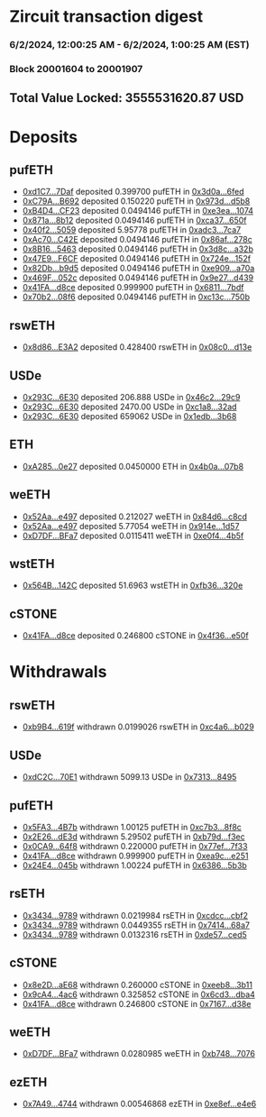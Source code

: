 # Zircuit transaction digest
### 6/2/2024, 12:00:25 AM - 6/2/2024, 1:00:25 AM (EST)
### Block 20001604 to 20001907

## Total Value Locked: 3555531620.87 USD

# Deposits
## pufETH
- [0xd1C7...7Daf](https://etherscan.io/address/0xd1C7c163963C3c63f1f48dfa79a20300f2217Daf) deposited 0.399700 pufETH in [0x3d0a...6fed](https://etherscan.io/tx/0xd1C7c163963C3c63f1f48dfa79a20300f2217Daf)
- [0xC79A...B692](https://etherscan.io/address/0xC79A60a5832F96ad85A96A97b2CcBf512F97B692) deposited 0.150220 pufETH in [0x973d...d5b8](https://etherscan.io/tx/0xC79A60a5832F96ad85A96A97b2CcBf512F97B692)
- [0xB4D4...CF23](https://etherscan.io/address/0xB4D4521e25546F16F35B8E0C19Ca13c706c0CF23) deposited 0.0494146 pufETH in [0xe3ea...1074](https://etherscan.io/tx/0xB4D4521e25546F16F35B8E0C19Ca13c706c0CF23)
- [0x871a...8b12](https://etherscan.io/address/0x871ae488323675698935D27C82e6Adc1b8BB8b12) deposited 0.0494146 pufETH in [0xca37...650f](https://etherscan.io/tx/0x871ae488323675698935D27C82e6Adc1b8BB8b12)
- [0x40f2...5059](https://etherscan.io/address/0x40f244c38a5fBe5865112CfE274219D32f2a5059) deposited 5.95778 pufETH in [0xadc3...7ca7](https://etherscan.io/tx/0x40f244c38a5fBe5865112CfE274219D32f2a5059)
- [0xAc70...C42E](https://etherscan.io/address/0xAc70E74209D1124fCb32E9c803F3EACB150DC42E) deposited 0.0494146 pufETH in [0x86af...278c](https://etherscan.io/tx/0xAc70E74209D1124fCb32E9c803F3EACB150DC42E)
- [0x8B16...5463](https://etherscan.io/address/0x8B161bbABb5209235bD58a497891bec1D0925463) deposited 0.0494146 pufETH in [0x3d8c...a32b](https://etherscan.io/tx/0x8B161bbABb5209235bD58a497891bec1D0925463)
- [0x47E9...F6CF](https://etherscan.io/address/0x47E989f87D4088bDaF991F1CEAA54389EAcaF6CF) deposited 0.0494146 pufETH in [0x724e...152f](https://etherscan.io/tx/0x47E989f87D4088bDaF991F1CEAA54389EAcaF6CF)
- [0x82Db...b9d5](https://etherscan.io/address/0x82Db16E37e0cFa3F5b2200a4019CdD632Bb8b9d5) deposited 0.0494146 pufETH in [0xe909...a70a](https://etherscan.io/tx/0x82Db16E37e0cFa3F5b2200a4019CdD632Bb8b9d5)
- [0x469F...052c](https://etherscan.io/address/0x469F87406FfeC8478C07AD52D76010943539052c) deposited 0.0494146 pufETH in [0x9e27...d439](https://etherscan.io/tx/0x469F87406FfeC8478C07AD52D76010943539052c)
- [0x41FA...d8ce](https://etherscan.io/address/0x41FAa6d2d639239cA5751Dd723c7283018D9d8ce) deposited 0.999900 pufETH in [0x6811...7bdf](https://etherscan.io/tx/0x41FAa6d2d639239cA5751Dd723c7283018D9d8ce)
- [0x70b2...08f6](https://etherscan.io/address/0x70b26415E04C63bAD9282868BD4e38C5712308f6) deposited 0.0494146 pufETH in [0xc13c...750b](https://etherscan.io/tx/0x70b26415E04C63bAD9282868BD4e38C5712308f6)
## rswETH
- [0x8d86...E3A2](https://etherscan.io/address/0x8d86B425115C404BFEBd1089bb3AF3C0caa3E3A2) deposited 0.428400 rswETH in [0x08c0...d13e](https://etherscan.io/tx/0x8d86B425115C404BFEBd1089bb3AF3C0caa3E3A2)
## USDe
- [0x293C...6E30](https://etherscan.io/address/0x293C6937D8D82e05B01335F7B33FBA0c8e256E30) deposited 206.888 USDe in [0x46c2...29c9](https://etherscan.io/tx/0x293C6937D8D82e05B01335F7B33FBA0c8e256E30)
- [0x293C...6E30](https://etherscan.io/address/0x293C6937D8D82e05B01335F7B33FBA0c8e256E30) deposited 2470.00 USDe in [0xc1a8...32ad](https://etherscan.io/tx/0x293C6937D8D82e05B01335F7B33FBA0c8e256E30)
- [0x293C...6E30](https://etherscan.io/address/0x293C6937D8D82e05B01335F7B33FBA0c8e256E30) deposited 659062 USDe in [0x1edb...3b68](https://etherscan.io/tx/0x293C6937D8D82e05B01335F7B33FBA0c8e256E30)
## ETH
- [0xA285...0e27](https://etherscan.io/address/0xA285859D16325B9923Ec75f04f07aB251E090e27) deposited 0.0450000 ETH in [0x4b0a...07b8](https://etherscan.io/tx/0xA285859D16325B9923Ec75f04f07aB251E090e27)
## weETH
- [0x52Aa...e497](https://etherscan.io/address/0x52Aa899454998Be5b000Ad077a46Bbe360F4e497) deposited 0.212027 weETH in [0x84d6...c8cd](https://etherscan.io/tx/0x52Aa899454998Be5b000Ad077a46Bbe360F4e497)
- [0x52Aa...e497](https://etherscan.io/address/0x52Aa899454998Be5b000Ad077a46Bbe360F4e497) deposited 5.77054 weETH in [0x914e...1d57](https://etherscan.io/tx/0x52Aa899454998Be5b000Ad077a46Bbe360F4e497)
- [0xD7DF...BFa7](https://etherscan.io/address/0xD7DF7E085214743530afF339aFC420c7c720BFa7) deposited 0.0115411 weETH in [0xe0f4...4b5f](https://etherscan.io/tx/0xD7DF7E085214743530afF339aFC420c7c720BFa7)
## wstETH
- [0x564B...142C](https://etherscan.io/address/0x564B31Fe75510a1ADB311AeCE4FAa63346Ed142C) deposited 51.6963 wstETH in [0xfb36...320e](https://etherscan.io/tx/0x564B31Fe75510a1ADB311AeCE4FAa63346Ed142C)
## cSTONE
- [0x41FA...d8ce](https://etherscan.io/address/0x41FAa6d2d639239cA5751Dd723c7283018D9d8ce) deposited 0.246800 cSTONE in [0x4f36...e50f](https://etherscan.io/tx/0x41FAa6d2d639239cA5751Dd723c7283018D9d8ce)
# Withdrawals
## rswETH
- [0xb9B4...619f](https://etherscan.io/address/0xb9B47D8145a52444cB5Be017Ab939f2E2b4D619f) withdrawn 0.0199026 rswETH in [0xc4a6...b029](https://etherscan.io/tx/0xb9B47D8145a52444cB5Be017Ab939f2E2b4D619f)
## USDe
- [0xdC2C...70E1](https://etherscan.io/address/0xdC2CAbf5e475E396239e2fAD0193aaAe7cED70E1) withdrawn 5099.13 USDe in [0x7313...8495](https://etherscan.io/tx/0xdC2CAbf5e475E396239e2fAD0193aaAe7cED70E1)
## pufETH
- [0x5FA3...4B7b](https://etherscan.io/address/0x5FA3B5AE1AFDb52623a3B8a207bd4c9617C44B7b) withdrawn 1.00125 pufETH in [0xc7b3...8f8c](https://etherscan.io/tx/0x5FA3B5AE1AFDb52623a3B8a207bd4c9617C44B7b)
- [0x2E26...dE3d](https://etherscan.io/address/0x2E26fbfd06f0C691Ce8F2e399fC920cD804CdE3d) withdrawn 5.29502 pufETH in [0xb79d...f3ec](https://etherscan.io/tx/0x2E26fbfd06f0C691Ce8F2e399fC920cD804CdE3d)
- [0x0CA9...64f8](https://etherscan.io/address/0x0CA94884fc6D3790B1598a89ecBE9aF2542964f8) withdrawn 0.220000 pufETH in [0x77ef...7f33](https://etherscan.io/tx/0x0CA94884fc6D3790B1598a89ecBE9aF2542964f8)
- [0x41FA...d8ce](https://etherscan.io/address/0x41FAa6d2d639239cA5751Dd723c7283018D9d8ce) withdrawn 0.999900 pufETH in [0xea9c...e251](https://etherscan.io/tx/0x41FAa6d2d639239cA5751Dd723c7283018D9d8ce)
- [0x24E4...045b](https://etherscan.io/address/0x24E4e67b409c95dBf5B854d1f5e23c5b71aF045b) withdrawn 1.00224 pufETH in [0x6386...5b3b](https://etherscan.io/tx/0x24E4e67b409c95dBf5B854d1f5e23c5b71aF045b)
## rsETH
- [0x3434...9789](https://etherscan.io/address/0x34349c5569e7B846c3558961552D2202760A9789) withdrawn 0.0219984 rsETH in [0xcdcc...cbf2](https://etherscan.io/tx/0x34349c5569e7B846c3558961552D2202760A9789)
- [0x3434...9789](https://etherscan.io/address/0x34349c5569e7B846c3558961552D2202760A9789) withdrawn 0.0449355 rsETH in [0x7414...68a7](https://etherscan.io/tx/0x34349c5569e7B846c3558961552D2202760A9789)
- [0x3434...9789](https://etherscan.io/address/0x34349c5569e7B846c3558961552D2202760A9789) withdrawn 0.0132316 rsETH in [0xde57...ced5](https://etherscan.io/tx/0x34349c5569e7B846c3558961552D2202760A9789)
## cSTONE
- [0x8e2D...aE68](https://etherscan.io/address/0x8e2D5B63493166Cfe8a0f4CAbf141537c1C0aE68) withdrawn 0.260000 cSTONE in [0xeeb8...3b11](https://etherscan.io/tx/0x8e2D5B63493166Cfe8a0f4CAbf141537c1C0aE68)
- [0x9cA4...4ac6](https://etherscan.io/address/0x9cA48E28ed4e82CDBc3Ba40E259EB9920c714ac6) withdrawn 0.325852 cSTONE in [0x6cd3...dba4](https://etherscan.io/tx/0x9cA48E28ed4e82CDBc3Ba40E259EB9920c714ac6)
- [0x41FA...d8ce](https://etherscan.io/address/0x41FAa6d2d639239cA5751Dd723c7283018D9d8ce) withdrawn 0.246800 cSTONE in [0x7167...d38e](https://etherscan.io/tx/0x41FAa6d2d639239cA5751Dd723c7283018D9d8ce)
## weETH
- [0xD7DF...BFa7](https://etherscan.io/address/0xD7DF7E085214743530afF339aFC420c7c720BFa7) withdrawn 0.0280985 weETH in [0xb748...7076](https://etherscan.io/tx/0xD7DF7E085214743530afF339aFC420c7c720BFa7)
## ezETH
- [0x7A49...4744](https://etherscan.io/address/0x7A493Be5c2ce014cD049Bf178a1ac0Db1B434744) withdrawn 0.00546868 ezETH in [0xe8ef...e4e6](https://etherscan.io/tx/0x7A493Be5c2ce014cD049Bf178a1ac0Db1B434744)
